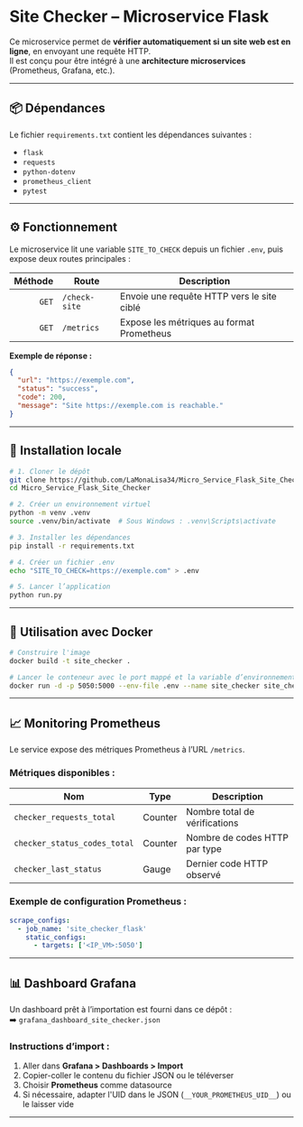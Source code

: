 # Site Checker – Microservice Flask

Ce microservice permet de **vérifier automatiquement si un site web est en ligne**, en envoyant une requête HTTP.  
Il est conçu pour être intégré à une **architecture microservices** (Prometheus, Grafana, etc.).

---

## 📦 Dépendances

Le fichier `requirements.txt` contient les dépendances suivantes :

- `flask`  
- `requests`  
- `python-dotenv`  
- `prometheus_client`  
- `pytest`  

---

## ⚙️ Fonctionnement

Le microservice lit une variable `SITE_TO_CHECK` depuis un fichier `.env`, puis expose deux routes principales :

| Méthode | Route         | Description                                     |
|--------:|---------------|-------------------------------------------------|
| `GET`   | `/check-site` | Envoie une requête HTTP vers le site ciblé     |
| `GET`   | `/metrics`    | Expose les métriques au format Prometheus      |

**Exemple de réponse :**
```json
{
  "url": "https://exemple.com",
  "status": "success",
  "code": 200,
  "message": "Site https://exemple.com is reachable."
}
```

---

## 🧪 Installation locale

```bash
# 1. Cloner le dépôt
git clone https://github.com/LaMonaLisa34/Micro_Service_Flask_Site_Checker.git
cd Micro_Service_Flask_Site_Checker

# 2. Créer un environnement virtuel
python -m venv .venv
source .venv/bin/activate  # Sous Windows : .venv\Scripts\activate

# 3. Installer les dépendances
pip install -r requirements.txt

# 4. Créer un fichier .env
echo "SITE_TO_CHECK=https://exemple.com" > .env

# 5. Lancer l’application
python run.py
```

---

## 🐳 Utilisation avec Docker

```bash
# Construire l'image
docker build -t site_checker .

# Lancer le conteneur avec le port mappé et la variable d’environnement
docker run -d -p 5050:5000 --env-file .env --name site_checker site_checker
```

---

## 📈 Monitoring Prometheus

Le service expose des métriques Prometheus à l’URL `/metrics`.

### Métriques disponibles :

| Nom                          | Type    | Description                               |
|-----------------------------|---------|-------------------------------------------|
| `checker_requests_total`    | Counter | Nombre total de vérifications             |
| `checker_status_codes_total`| Counter | Nombre de codes HTTP par type             |
| `checker_last_status`       | Gauge   | Dernier code HTTP observé                 |

### Exemple de configuration Prometheus :

```yaml
scrape_configs:
  - job_name: 'site_checker_flask'
    static_configs:
      - targets: ['<IP_VM>:5050']
```

---

## 📊 Dashboard Grafana

Un dashboard prêt à l’importation est fourni dans ce dépôt :  
➡️ `grafana_dashboard_site_checker.json`

### Instructions d’import :

1. Aller dans **Grafana > Dashboards > Import**
2. Copier-coller le contenu du fichier JSON ou le téléverser
3. Choisir **Prometheus** comme datasource
4. Si nécessaire, adapter l'UID dans le JSON (`__YOUR_PROMETHEUS_UID__`) ou le laisser vide

---